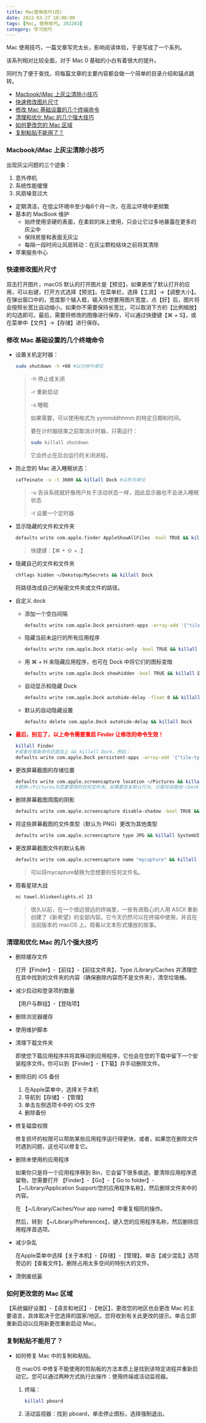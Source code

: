 ```yaml
---
title: Mac使用技巧(四)
date: 2022-03-27 18:00:00
tags: [Mac, 使用技巧, 202203]
category: 学习技巧
---
```


Mac 使用技巧，一篇文章写完太长，影响阅读体验，于是写成了一个系列。

该系列相对比较全面，对于 Mac 0 基础的小白有着很大的提升。

同时为了便于查找，将每篇文章的主要内容都会做一个简单的目录介绍和锚点跳转。

- <a href="#target1">Macbook/iMac 上灰尘清除小技巧</a>
- <a href="#target2">快速修改图片尺寸</a>
- <a href="#target3">修改 Mac 基础设置的几个终端命令</a>
- <a href="#target4">清理和优化 Mac 的几个强大技巧</a>
- <a href="#target5">如何更改您的 Mac 区域</a>
- <a href="#target6">复制粘贴不能用了？</a>

<!-- more -->

### <a name="target1">Macbook/iMac 上灰尘清除小技巧</a>

出现灰尘问题的三个迹象：

1. 意外停机
2. 系统性能缓慢
3. 风扇噪音过大

- 定期清洁，在低尘环境中至少每6个月一次，在高尘环境中更频繁
- 基本的 MacBook 维护
  - 始终使用坚硬的表面，在柔软的床上使用，只会让它过多地暴露在更多的灰尘中
  - 保持房屋和表面无灰尘
  - 每隔一段时间让风扇转动：在灰尘颗粒结块之前将其清除
- 苹果服务中心

### <a name="target2">快速修改图片尺寸</a>

双击打开图片，macOS 默认的打开图片是【预览】，如果更改了默认打开的应用，可以右键，打开方式选择【预览】。在菜单栏，选择【工具】->【调整大小】。在弹出窗口中的，宽度那个输入框，输入你想要用图片宽度，点【好】后，图片将会按照长宽比自动缩小。如果你不需要保持长宽比，可以取消下方的【比例缩放】的勾选即可。最后，需要将修改的图像进行保存，可以通过快捷键【⌘ + S】，或在菜单中【文件】->【存储】进行保存。

### <a name="target3">修改 Mac 基础设置的几个终端命令</a>

- 设置关机定时器：

  ```bash
  sudo shutdown -h +60 #以分钟为单位
  ```

  > -h 停止或关闭
  >
  > -r 重新启动
  >
  > -s 睡眠
  >
  > 如果需要，可以使用格式为 yymmddhhmm 的特定日期和时间。
  >
  > 要在计时器结束之前取消计时器，只需运行：
  >
  > ```bash
  > sudo killall shutdown
  > ```
  >
  > 它会终止在后台运行的关闭进程。

- 防止您的 Mac 进入睡眠状态：

  ```bash
  caffeinate -u -t 3600 && killall Dock #以秒为单位
  ```

  > -u 告诉系统就好像用户处于活动状态一样，因此显示器也不会进入睡眠状态
  >
  > -t 设置一个定时器

- 显示隐藏的文件和文件夹

  ```bash
  defaults write com.apple.finder AppleShowAllFiles -bool TRUE && killall Dock
  ```

  > 快捷键：【⌘ + ⇧ + .】

- 隐藏自己的文件和文件夹

  ```bash
  chflags hidden ~/Dekstop/MySecrets && killall Dock
  ```

  将路径改成自己的秘密文件夹或文件的路径。

- 自定义 dock

  - 添加一个空白间隔

    ```bash
    defaults write com.apple.Dock persistent-apps -array-add '{"tile-type"="spacer-tile";}' && killall Dock
    ```

  - 隐藏当前未运行的所有应用程序

    ```bash
    defaults write com.apple.Dock static-only -bool TRUE && killall Dock
    ```

  - 用 ⌘ + H 来隐藏应用程序，也可在 Dock 中将它们的图标变暗

    ```bash
    defaults write com.apple.Dock showhidden -bool TRUE && killall Dock
    ```

  - 自动显示和隐藏 Dock

    ```bash
    defaults write com.apple.Dock autohide-delay -float 0 && killall Dock
    ```

  - 默认的自动隐藏设置

    ```bash
    defaults delete com.apple.Dock autohide-delay && killall Dock
    ```

- <span style="color:red;">**最后，别忘了，以上命令需要重启 Finder 让修改的命令生效！**</span>

  ```bash
  killall Finder
  #或者在每条命令后面加上 && killall Dock，例如：
  defaults write com.apple.Dock persistent-apps -array-add '{"tile-type"="spacer-tile";}' && killall Dock
  ```

- 更改屏幕截图的存储位置

  ```bash
  defaults write com.apple.screencapture location ~/Pictures && killall SystemUIServer
  #替换~/Pictures为您要使用的任何文件夹。如果要恢复默认行为，只需将该路径~/Desktop替换为。
  ```

- 删除屏幕截图周围的阴影

  ```bash
  defaults write com.apple.screencapture disable-shadow -bool TRUE && killall SystemUIServer
  ```

- 将这些屏幕截图的文件类型（默认为 PNG）更改为其他类型

  ```bash
  defaults write com.apple.screencapture type JPG && killall SystemUIServer
  ```

- 更改屏幕截图文件的默认名称

  ```bash
  defaults write com.apple.screencapture name "mycapture" && killall SystemUIServer
  ```

  > 可以将mycapture替换为您想要的任何文件名。

- 观看星球大战

  ```bash
  nc towel.blinkenlights.nl 23
  ```

  > 很久以前，在一个很远很远的终端里，一些有进取心的人用 ASCII 重新创建了《新希望》的全部内容。它今天仍然可以在终端中使用，并且在当前版本的 macOS 上。观看以文本形式播放的故事。

### <a name="target4">清理和优化 Mac 的几个强大技巧</a>

- 删除缓存文件

  打开【Finder】-【前往】-【前往文件夹】，Type /Library/Caches 并清理您在其中找到的文件夹的内容（确保删除内容而不是文件夹），清空垃圾桶。

- 减少启动和登录项的数量

  【用户与群组】-【登陆项】

- 删除浏览器缓存

- 使用维护脚本

- 清理下载文件夹

  即使您下载应用程序并将其移动到应用程序，它也会在您的下载中留下一个安装程序文件。你可以到【Finder】-【下载】并手动删除文件。

- 删除旧的 iOS 备份

  1. 在Apple菜单中，选择关于本机
  2. 导航到【存储】-【管理】
  3. 单击左侧选项卡中的 iOS 文件
  4. 删除备份

- 修复磁盘权限

  修复损坏的权限可以帮助某些应用程序运行得更快，或者，如果您在删除文件时遇到问题，这也可以修复它。

- 删除未使用的应用程序

  如果你只是将一个应用程序移到 Bin，它会留下很多痕迹。要清除应用程序遗留物，您需要打开 【Finder】-【Go】-【 Go to folder】-【~/Library/Application Support/您的应用程序名称】，然后删除文件夹中的内容。

  在 【~/Library/Caches/Your app name】中重复相同的操作。

  然后，转到 【~/Library/Preferences】，键入您的应用程序名称，然后删除应用程序首选项。

- 减少杂乱

  在Apple菜单中选择【关于本机】-【存储】-【管理】。单击【减少混乱】选项旁边的【查看文件】。删除占用太多空间的特别大的文件。

- 清倒废纸篓

### <a name="target5">如何更改您的 Mac 区域</a>

【系统偏好设置】-【语言和地区】-【地区】，更改您的地区也会更改 Mac 的主要语言，具体取决于您选择的国家/地区。您将收到有关此更改的提示。单击立即重新启动以应用新更改重新启动 Mac。

### <a name="target6">复制粘贴不能用了？</a>

- 如何修复 Mac 中的复制和粘贴。

  在 macOS 中修复不能使用的剪贴板的方法本质上是找到该特定进程并重新启动它。您可以通过两种方式执行此操作：使用终端或活动监视器。

  1. 终端：

     ```bash
     killall pboard
     ```

  2. 活动监视器：找到 pboard，单击停止图标，选择强制退出。





